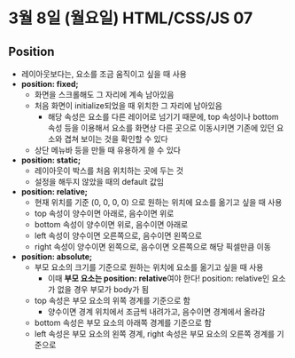 # 3월 8일 (월요일) HTML/CSS/JS 07

## Position

- 레이아웃보다는, 요소를 조금 움직이고 싶을 때 사용
- **position: fixed;**
  - 화면을 스크롤해도 그 자리에 계속 남아있음
  - 처음 화면이 initialize되었을 때 위치한 그 자리에 남아있음
    - 해당 속성은 요소를 다른 레이어로 넘기기 때문에, top 속성이나 bottom 속성 등을 이용해서 요소를 화면상 다른 곳으로 이동시키면 기존에 있던 요소와 겹쳐 보이는 것을 확인할 수 있다
  - 상단 메뉴바 등을 만들 때 유용하게 쓸 수 있다
- **position: static;**
  - 레이아웃이 박스를 처음 위치하는 곳에 두는 것
  - 설정을 해두지 않았을 때의 default 값임
- **position: relative;**
  - 현재 위치를 기준 (0, 0, 0, 0) 으로 원하는 위치에 요소를 옮기고 싶을 때 사용
  - top 속성이 양수이면 아래로, 음수이면 위로
  - bottom 속성이 양수이면 위로, 음수이면 아래로
  - left 속성이 양수이면 오른쪽으로, 음수이면 왼쪽으로
  - right 속성이 양수이면 왼쪽으로, 음수이면 오른쪽으로 해당 픽셀만큼 이동
- **position: absolute;**
  - 부모 요소의 크기를 기준으로 원하는 위치에 요소를 옮기고 싶을 때 사용
    - 이때 **부모 요소는 position: relative**여야 한다! position: relative인 요소가 없을 경우 부모가 body가 됨
  - top 속성은 부모 요소의 위쪽 경계를 기준으로 함
    - 양수이면 경계 위치에서 조금씩 내려가고, 음수이면 경계에서 올라감
  - bottom 속성은 부모 요소의 아래쪽 경계를 기준으로 함
  - left 속성은 부모 요소의 왼쪽 경계, right 속성은 부모 요소의 오른쪽 경계를 기준으로
